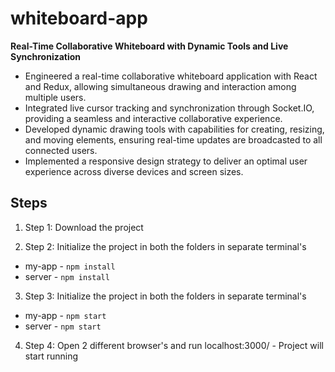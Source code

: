 # whiteboard-app

**Real-Time Collaborative Whiteboard with Dynamic Tools and Live Synchronization**

- Engineered a real-time collaborative whiteboard application with React and Redux, allowing simultaneous drawing and interaction among multiple users.
- Integrated live cursor tracking and synchronization through Socket.IO, providing a seamless and interactive collaborative experience.
- Developed dynamic drawing tools with capabilities for creating, resizing, and moving elements, ensuring real-time updates are broadcasted to all connected users.
- Implemented a responsive design strategy to deliver an optimal user experience across diverse devices and screen sizes.

## Steps 

1. Step 1: Download the project

2. Step 2: Initialize the project in both the folders in separate terminal's
  - my-app - `npm install`
  - server - `npm install`

3. Step 3: Initialize the project in both the folders in separate terminal's
  - my-app - `npm start`
  - server - `npm start`

4. Step 4: Open 2 different browser's and run localhost:3000/ - Project will start running